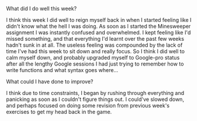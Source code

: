 What did I do well this week?

I think this week I did well to reign myself back in when I started feeling like I didn't know what the hell I was doing. As soon as I started the Minesweeper assignment I was instantly confused and overwhelmed. I kept feeling like I'd missed something, and that everything I'd learnt over the past few weeks hadn't sunk in at all. The useless feeling was compounded by the lack of time I've had this week to sit down and really focus. So I think I did well to calm myself down, and probably upgraded myself to Google-pro status after all the lengthy Google sessions I had just trying to remember how to write functions and what syntax goes where...

What could I have done to improve?

I think due to time constraints, I began by rushing through everything and panicking as soon as I couldn't figure things out. I could've slowed down, and perhaps focused on doing some revision from previous week's exercises to get my head back in the game.
